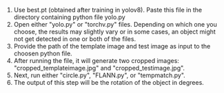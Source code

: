 1. Use best.pt (obtained after training in yolov8). Paste this file in the directory containing python file yolo.py
2. Open either "yolo.py" or "torchv.py" files. Depending on which one you choose, the results may slightly vary or in some cases, an object might not get detected in one or both of the files.
3. Provide the path of the template image and test image as input to the choosen python file.
4. After running the file, it will generate two cropped images: "cropped_templateimage.jpg" and "cropped_testimage.jpg".
5. Next, run either "circle.py", "FLANN.py", or "tempmatch.py".
6. The output of this step will be the rotation of the object in degrees.
